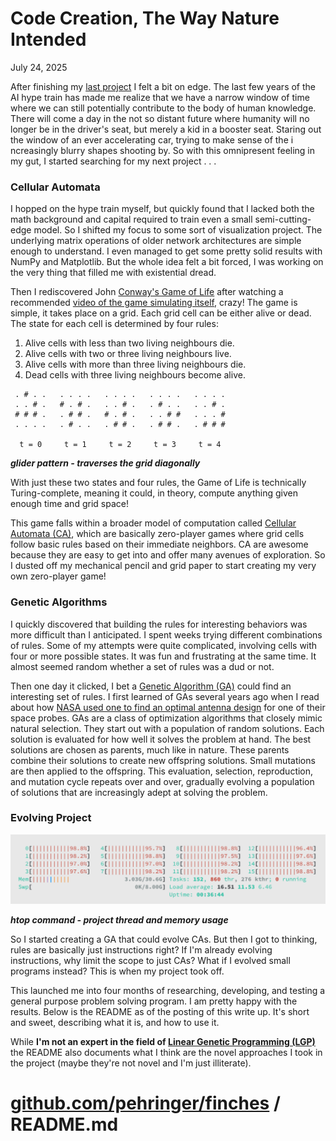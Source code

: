 # Code Creation, The Way Nature Intended
July 24, 2025

After finishing my [last project](https://github.com/pehringer/simd) I felt a bit on edge.
The last few years of the AI hype train has made me realize that we have a narrow window of time where we can still potentially contribute to the body of human knowledge.
There will come a day in the not so distant future where humanity will no longer be in the driver's seat, but merely a kid in a booster seat.
Staring out the window of an ever accelerating car, trying to make sense of the i ncreasingly blurry shapes shooting by.
So with this omnipresent feeling in my gut, I started searching for my next project . . .

### Cellular Automata

I hopped on the hype train myself, but quickly found that I lacked both the math background and capital required to train even a small semi-cutting-edge model.
So I shifted my focus to some sort of visualization project.
The underlying matrix operations of older network architectures are simple enough to understand.
I even managed to get some pretty solid results with NumPy and Matplotlib.
But the whole idea felt a bit forced, I was working on the very thing that filled me with existential dread.


Then I rediscovered John [Conway's Game of Life](https://en.wikipedia.org/wiki/Conway's_Game_of_Life) after watching a recommended [video of the game simulating itself](https://www.youtube.com/watch?v=xP5-iIeKXE8), crazy!
The game is simple, it takes place on a grid.
Each grid cell can be either alive or dead.
The state for each cell is determined by four rules:

1) Alive cells with less than two living neighbours die.
2) Alive cells with two or three living neighbours live.
3) Alive cells with more than three living neighbours die.
4) Dead cells with three living neighbours become alive.

```
 . # . .   . . . .   . . . .   . . . .   . . . .
 . . # .   # . # .   . . # .   . # . .   . . # .
 # # # .   . # # .   # . # .   . . # #   . . . #
 . . . .   . # . .   . # # .   . # # .   . # # #

  t = 0     t = 1     t = 2     t = 3     t = 4
```

***glider pattern - traverses the grid diagonally***

With just these two states and four rules, the Game of Life is technically Turing-complete, meaning it could, in theory, compute anything given enough time and grid space!

This game falls within a broader model of computation called [Cellular Automata (CA)](https://en.wikipedia.org/wiki/Cellular_automaton), which are basically zero-player games where grid cells follow basic rules based on their immediate neighbors.
CA are awesome because they are easy to get into and offer many avenues of exploration.
So I dusted off my mechanical pencil and grid paper to start creating my very own zero-player game!

### Genetic Algorithms

I quickly discovered that building the rules for interesting behaviors was more difficult than I anticipated. I spent weeks trying different combinations of rules.
Some of my attempts were quite complicated, involving cells with four or more possible states.
It was fun and frustrating at the same time.
It almost seemed random whether a set of rules was a dud or not.

Then one day it clicked, I bet a [Genetic Algorithm (GA)](https://en.wikipedia.org/wiki/Genetic_algorithm) could find an interesting set of rules.
I first learned of GAs several years ago when I read about how [NASA used one to find an optimal antenna design](https://en.wikipedia.org/wiki/Evolved_antenna) for one of their space probes.
GAs are a class of optimization algorithms that closely mimic natural selection.
They start out with a population of random solutions.
Each solution is evaluated for how well it solves the problem at hand.
The best solutions are chosen as parents, much like in nature.
These parents combine their solutions to create new offspring solutions.
Small mutations are then applied to the offspring.
This evaluation, selection, reproduction, and mutation cycle repeats over and over, gradually evolving a population of solutions that are increasingly adept at solving the problem.

### Evolving Project

![htop Screenshot](code_creation/htopScreenshot.png)

***htop command - project thread and memory usage***

So I started creating a GA that could evolve CAs.
But then I got to thinking, rules are basically just instructions right?
If I'm already evolving instructions, why limit the scope to just CAs?
What if I evolved small programs instead? This is when my project took off. 

This launched me into four months of researching, developing, and testing a general purpose problem solving program.
I am pretty happy with the results.
Below is the README as of the posting of this write up.
It's short and sweet, describing what it is, and how to use it.

While **I'm not an expert in the field of [Linear Genetic Programming (LGP)](https://en.wikipedia.org/wiki/Linear_genetic_programming)** the README also documents what I think are the novel approaches I took in the project (maybe they're not novel and I'm just illiterate).

# [github.com/pehringer/finches](https://github.com/pehringer/finches) / README.md
